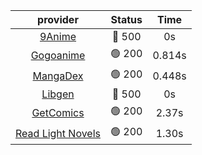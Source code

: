| **provider** | **Status** | **Time** |
|:--------:|:------:|:----:|
| [9Anime](https://9anime.to) | 🔴 500 | 0s |
| [Gogoanime](https://gogoanime.gg) | 🟢 200 | 0.814s |
| [MangaDex](https://mangadex.org) | 🟢 200 | 0.448s |
| [Libgen](http://libgen) | 🔴 500 | 0s |
| [GetComics](https://getcomics.info/) | 🟢 200 | 2.37s |
| [Read Light Novels](https://readlightnovels.net) | 🟢 200 | 1.30s |
